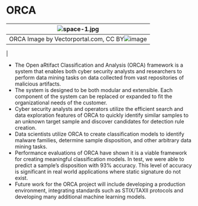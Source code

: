 # ORCA

| ![space-1.jpg](https://user-images.githubusercontent.com/12025382/182262267-afee2857-844d-45ee-b25d-e3d1c9db992b.png) |
|:--:|
| ORCA Image by Vectorportal.com, CC BY![image](https://user-images.githubusercontent.com/12025382/182262437-6ec55c83-e8fa-4e43-b9fc-4ad36400edc2.png)
|


- The Open aRtifact Classification and Analysis (ORCA) framework is a system that enables both cyber security analysts and researchers to perform data mining tasks on data collected from vast repositories of malicious artifacts. 
- The system is designed to be both modular and extensible. Each component of the system can be replaced or expanded to fit the organizational needs of the customer. 
- Cyber security analysts and operators utilize the efficient search and data exploration features of ORCA to quickly identify similar samples to an unknown target sample and discover candidates for detection rule creation. 
- Data scientists utilize ORCA to create classification models to identify malware families, determine sample disposition, and other arbitrary data mining tasks. 
- Performance evaluations of ORCA have shown it is a viable framework for creating meaningful classification models. In test, we were able to predict a sample’s disposition with 93% accuracy. This level of accuracy is significant in real world applications where static signature do not exist.
- Future work for the ORCA project will include developing a production environment, integrating standards such as STIX/TAXII protocols and developing many additional machine learning models.


